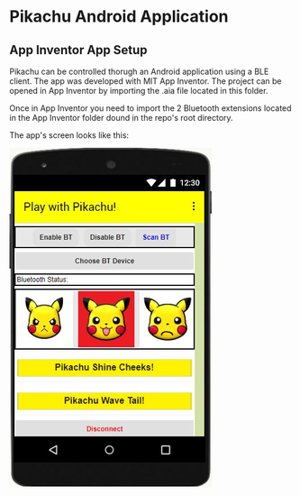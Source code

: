 # Pikachu Android Application

## **App Inventor App Setup**

Pikachu can be controlled thorugh an Android application using a BLE client.
The app was developed with MIT App Inventor. The project can be opened in App Inventor by importing the .aia file located in this folder.

Once in App Inventor you need to import the 2 Bluetooth extensions located in the App Inventor folder dound in the repo's root directory.

The app's screen looks like this:

![Screen](App_Screen.JPG)